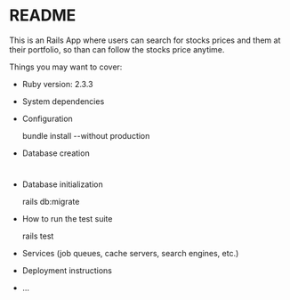 # README

This is an Rails App where users can search for stocks prices and them at their portfolio,
so than can follow the stocks price anytime.

Things you may want to cover:

* Ruby version: 2.3.3

* System dependencies

* Configuration

  bundle install --without production

* Database creation

  #

* Database initialization

  rails db:migrate

* How to run the test suite

  rails test

* Services (job queues, cache servers, search engines, etc.)

* Deployment instructions

* ...
